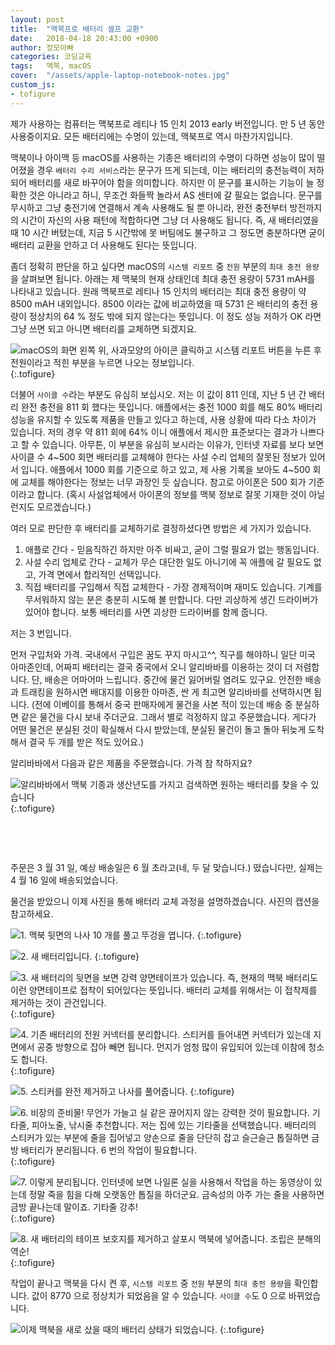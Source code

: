 ```yaml
---
layout: post
title:  "맥북프로 배터리 셀프 교환"
date:   2018-04-18 20:43:00 +0900
author: 정모아빠
categories: 코딩교육
tags:	맥북, macOS
cover:  "/assets/apple-laptop-notebook-notes.jpg"
custom_js:
- tofigure
---
```


제가 사용하는 컴퓨터는 맥북프로 레티나 15 인치 2013 early 버전입니다. 만 5 년 동안 사용중이지요. 모든 배터리에는 수명이 있는데, 맥북프로 역시 마찬가지입니다.

맥북이나 아이맥 등 macOS를 사용하는 기종은 배터리의 수명이 다하면 성능이 많이 떨어졌을 경우 `배터리 수리 서비스`라는 문구가 뜨게 되는데, 이는 배터리의
충전능력이 저하되어 배터리를 새로 바꾸어야 함을 의미합니다. 하지만 이 문구를 표시하는 기능이 늘 정확한 것은 아니라고 하니,
무조건 화들짝 놀라서 AS 센터에 갈 필요는 없습니다. 문구를 무시하고 그냥 충전기에 연결해서
계속 사용해도 될 뿐 아니라, 완전 충전부터 방전까지의 시간이 자신의 사용 패턴에 적합하다면 그냥 더 사용해도 됩니다. 즉, 새 배터리였을 때 10 시간 버텼는데, 지금 5 시간밖에 못 버팀에도 불구하고 그 정도면 충분하다면 굳이 배터리 교환을 안하고 더 사용해도 된다는 뜻입니다.

좀더 정확히 판단을 하고 싶다면 macOS의 `시스템 리포트` 중 `전원` 부분의 `최대 충전 용량`을 살펴보면 됩니다. 아래는 제 맥북의 현재 상태인데 최대 충전 용량이 5731 mAH를 나타내고 있습니다. 원래 맥북프로 레티나 15 인치의 배터리는 최대 충전 용량이 약 8500 mAH 내외입니다. 8500 이라는 값에 비교하였을 때 5731 은 배터리의 충전 용량이 정상치의 64 % 정도 밖에 되지 않는다는 뜻입니다. 이 정도 성능 저하가 OK 라면 그냥 쓰면 되고 아니면 배터리를 교체하면 되겠지요.

![](/assets/mbp_battery_bad.png "macOS의 화면 왼쪽 위, 사과모양의 아이콘 클릭하고 시스템 리포트 버튼을 누른 후 전원이라고 적힌 부분을 누르면 나오는 정보입니다.")
{:.tofigure}


더불어 `사이클 수`라는 부분도 유심히 보십시오. 저는 이 값이 811 인데, 지난 5 년 간 배터리 완전 충전을 811 회 했다는 뜻입니다. 애플에서는 충전 1000 회를 해도 80% 배터리 성능을 유지할 수 있도록 제품을 만들고 있다고 하는데, 사용 상황에 따라 다소 차이가 있습니다. 저의 경우 약 811 회에 64% 이니 애플에서 제시한 표준보다는 결과가 나쁘다고 할 수 있습니다. 아무튼, 이 부분을 유심히 보시라는 이유가, 인터넷 자료를 보다 보면 사이클 수 4~500 회면 배터리를 교체해야 한다는 사설 수리 업체의 잘못된 정보가 있어서 입니다. 애플에서 1000 회를 기준으로 하고 있고, 제 사용 기록을 보아도 4~500 회에 교체를 해야한다는 정보는 너무 과장인 듯 싶습니다. 참고로 아이폰은 500 회가 기준이라고 합니다. (혹시 사설업체에서 아이폰의 정보를 맥북 정보로 잘못 기재한 것이 아닐런지도 모르겠습니다.)

여러 모로 판단한 후 배터리를 교체하기로 결정하셨다면 방법은 세 가지가 있습니다.

1. 애플로 간다 - 믿음직하긴 하지만 아주 비싸고, 굳이 그럴 필요가 없는 행동입니다.
2. 사설 수리 업체로 간다 - 교체가 무슨 대단한 일도 아니기에 꼭 애플에 갈 필요도 없고, 가격 면에서 합리적인 선택입니다.
3. 직접 배터리를 구입해서 직접 교체한다 - 가장 경제적이며 재미도 있습니다. 기계를 무서워하지 않는 분은 충분히 시도해 볼 만합니다. 다만 괴상하게 생긴 드라이버가 있어야 합니다. 보통 배터리를 사면 괴상한 드라이버를 함께 줍니다.      

저는 3 번입니다.

먼저 구입처와 가격. 국내에서 구입은 꿈도 꾸지 마시고^^, 직구를 해야하니 일단 미국 아마존인데, 어짜피 배터리는 결국 중국에서 오니 알리바바를 이용하는 것이 더 저렴합니다. 단, 배송은 어마어마 느립니다. 중간에 물건 잃어버릴 염려도 있구요. 안전한 배송과 트래킹을 원하시면 배대지를 이용한 아마존, 싼 게 최고면 알리바바를 선택하시면 됩니다. (전에 이베이를 통해서 중국 판매자에게 물건을 사본 적이 있는데 배송 중 분실하면 같은 물건을 다시 보내 주더군요. 그래서 별로 걱정하지 않고 주문했습니다. 게다가 어떤 물건은 분실된 것이 확실해서 다시 받았는데, 분실된 물건이 돌고 돌아 뒤늦게 도착해서 결국 두 개를 받은 적도 있어요.)

알리바바에서 다음과 같은 제품을 주문했습니다. 가격 참 착하지요?

![](/assets/mbp_battery_alibaba.png "알리바바에서 맥북 기종과 생산년도를 가지고 검색하면 원하는 배터리를 찾을 수 있습니다")
{:.tofigure}

​<br/>

<br/>

주문은 3 월 31 일, 예상 배송일은 6 월 초라고(네, 두 달 맞습니다.) 떴습니다만, 실제는 4 월 16 일에 배송되었습니다.

물건을 받았으니 이제 사진을 통해 배터리 교체 과정을 설명하겠습니다. 사진의 캡션을 참고하세요.


![](/assets/20180418_082147.jpg "1. 맥북 뒷면의 나사 10 개를 풀고 뚜겅을 엽니다.")
{:.tofigure}

![](/assets/20180418_082222.jpg "2. 새 배터리입니다.")
{:.tofigure}

![](/assets/20180418_082353.jpg "3. 새 배터리의 뒷면을 보면 강력 양면테이프가 있습니다. 즉, 현재의 맥북 배터리도 이런 양면테이프로 접착이 되어있다는 뜻입니다. 배터리 교체를 위해서는 이 접착제를 제거하는 것이 관건입니다.")
{:.tofigure}

![](/assets/20180418_082546.jpg "4. 기존 배터리의 전원 커넥터를 분리합니다. 스티커를 들어내면 커넥터가 있는데 지면에서 공중 방향으로 잡아 빼면 됩니다. 먼지가 엄청 많이 유입되어 있는데 이참에 청소도 합니다.")
{:.tofigure}

![](/assets/20180418_083202.jpg "5. 스티커를 완전 제거하고 나사를 풀어줍니다.")
{:.tofigure}

![](/assets/20180418_203719.jpg "6. 비장의 준비물! 무언가 가늘고 실 같은 끊어지지 않는 강력한 것이 필요합니다. 기타줄, 피아노줄, 낚시줄 추천합니다. 저는 집에 있는 기타줄을 선택했습니다. 배터리의 스티커가 있는 부분에 줄을 집어넣고 양손으로 줄을 단단히 잡고 슬근슬근 톱질하면 금방 배터리가 분리됩니다. 6 번의 작업이 필요합니다.")
{:.tofigure}

![](/assets/20180418_205836.jpg "7. 이렇게 분리됩니다. 인터넷에 보면 나일론 실을 사용해서 작업을 하는 동영상이 있는데 정말 죽을 힘을 다해 오랫동안 톱질을 하더군요. 금속성의 아주 가는 줄을 사용하면 금방 끝나는데 말이죠. 기타줄 강추!")
{:.tofigure}

![](/assets/20180418_210330.jpg "8. 새 배터리의 테이프 보호지를 제거하고 살포시 맥북에 넣어줍니다. 조립은 분해의 역순!")
{:.tofigure}

작업이 끝나고 맥북을 다시 켠 후, `시스템 리포트` 중 `전원` 부분의 `최대 충전 용량`을 확인합니다. 값이 8770 으로 정상치가 되었음을 알 수 있습니다. `사이클 수`도 0 으로 바뀌었습니다.

![](/assets/mbp_battery_good.png "이제 맥북을 새로 샀을 때의 배터리 상태가 되었습니다.")
{:.tofigure}
